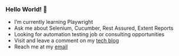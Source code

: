 ### Hello World! 👋

<!--
![views](https://komarev.com/ghpvc/?username=grasshopper7&color=blue)
-->

- I’m currently learning Playwright
- Ask me about Selenium, Cucumber, Rest Assured, Extent Reports
- Looking for automation testing job or consulting opportunities
- Visit and leave a comment on my [tech blog](https://ghchirp.online)
- Reach me at my [email](mailto:grass.hopper.moc@gmail.com)

<!--
**grasshopper7/grasshopper7** is a ✨ _special_ ✨ repository because its `README.md` (this file) appears on your GitHub profile.

Here are some ideas to get you started:

- 🔭 I’m currently working on ...
- 🌱 I’m currently learning ...
- 👯 I’m looking to collaborate on ...
- 🤔 I’m looking for help with ...
- 💬 Ask me about ...
- 📫 How to reach me: ...
- 😄 Pronouns: ...
- ⚡ Fun fact: ...
-->
